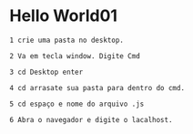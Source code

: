 # Hello World01
```
1 crie uma pasta no desktop.
```
```
2 Va em tecla window. Digite Cmd
```
```
3 cd Desktop enter
```
```
4 cd arrasate sua pasta para dentro do cmd.
```
```
5 cd espaço e nome do arquivo .js
```
```
6 Abra o navegador e digite o lacalhost.
```

 
